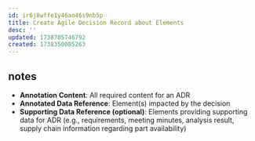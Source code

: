 ```yaml
---
id: ir6j8wffe1y46an46s9nb5p
title: Create Agile Decision Record about Elements
desc: ''
updated: 1738705746792
created: 1738350085263
---
```


## notes

- **Annotation Content**: All required content for an ADR
- **Annotated Data Reference**: Element(s) impacted by the decision 
- **Supporting Data Reference (optional)**: Elements providing supporting data for ADR (e.g., requirements, meeting minutes, analysis result, supply chain information regarding part availability)
